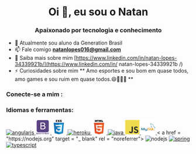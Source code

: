 <h1 align = "center"> Oi 👋, eu sou o Natan </h1>
<h3 align = "center"> Apaixonado por tecnologia e conhecimento </h3>

- 🔭 Atualmente sou aluno da Generation Brasil 
- 📫 Fale comigo **natanlopes016@gmail.com**
- 📄 Saiba mais sobre mim [https://www.linkedin.com/in/natan-lopes-34339921b/](https://www.linkedin.com/in/ natan-lopes-34339921b /)
- ⚡ Curiosidades sobre mim ** Amo esportes e sou bom em quase todos, amo games e sou ruim em quase todos.😄🤷🏾‍♂️ **

<h3 align = "left"> Conecte-se a mim : </h3>
<p align = "left">
</p>

<h3 align = "left"> Idiomas e ferramentas: </h3>
<p align = "left"> <a href="https://angular.io" target="_blank" rel="noreferrer"> <img src = "https://raw.githubusercontent.com/devicons/devicon /master/icons/angularjs/angularjs-original-wordmark.svg "alt =" angularjs "width =" 40 "height =" 40 "/> </a> <a href =" https://getbootstrap.com "target = "_ blank" rel = "noreferrer"> <img src = "https://raw.githubusercontent.com/devicons/devicon/master/icons/bootstrap/bootstrap-plain-wordmark.svg" alt = "bootstrap" width = "40" height = "40" /> </a> <a href="https://www.w3schools.com/css/" target="_blank" rel="noreferrer"><img src = "https://raw.githubusercontent.com/devicons/devicon/master/icons/css3/css3-original-wordmark.svg" alt = "css3" width = "40" height = "40" /> </a> <a href="https://heroku.com" target="_blank" rel="noreferrer"> <img src = "https://www.vectorlogo.zone/logos/heroku/heroku-icon .svg "alt =" heroku "width =" 40 "height =" 40 "/> </a> <a href =" https://www.w3.org/html/ "target =" _ blank "rel =" noreferrer "> <img src =" https://raw.githubusercontent.com/devicons/devicon/master/icons/html5/html5-original-wordmark.svg "alt =" html5 "width =" 40 "height =" 40 "/> </a><a href="https://www.java.com" target="_blank" rel="noreferrer"> <img src = "https://raw.githubusercontent.com/devicons/devicon/master/icons/java /java-original.svg "alt =" java "width =" 40 "height =" 40 "/> </a> <a href =" https://developer.mozilla.org/en-US/docs/Web / JavaScript "target =" _ blank "rel =" noreferrer "> <img src =" https://raw.githubusercontent.com/devicons/devicon/master/icons/javascript/javascript-original.svg "alt =" javascript " width = "40" height = "40" /> </a> <a href="https://www.mysql.com/" target="_blank" rel="noreferrer"> <img src = "https://raw.githubusercontent.com/devicons/devicon/master/icons/mysql/mysql-original-wordmark.svg "alt =" mysql "width =" 40 "height =" 40 "/> </a> < a href = "https://nodejs.org" target = "_ blank" rel = "noreferrer"> <img src = "https://raw.githubusercontent.com/devicons/devicon/master/icons/nodejs/nodejs- original-wordmark.svg "alt =" nodejs "width =" 40 "height =" 40 "/> </a> <a href =" https://spring.io/ "target =" _ blank "rel =" noreferrer "> <img src =" https://www.vectorlogo.zone/logos/springio/springio-icon.svg "alt =" spring "width =" 40 "height =" 40 "/> </a> <a href = "https://www.typescriptlang.org/" target = "_ blank" rel = "noreferrer"> <img src = "https://raw.githubusercontent.com/devicons/devicon/master/icons/typescript /typescript-original.svg "alt =" typescript "largura =" 40 "height =" 40 "/> </a> </p>
